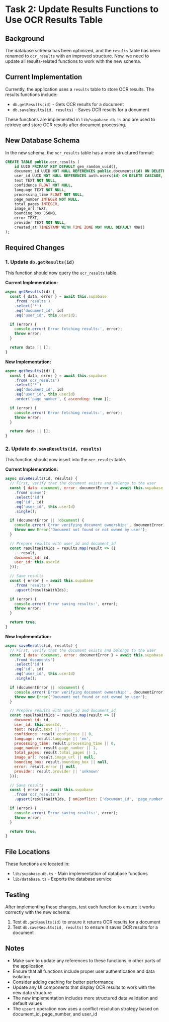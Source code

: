 # Task 2: Update Results Functions to Use OCR Results Table

## Background
The database schema has been optimized, and the `results` table has been renamed to `ocr_results` with an improved structure. Now, we need to update all results-related functions to work with the new schema.

## Current Implementation
Currently, the application uses a `results` table to store OCR results. The results functions include:
- `db.getResults(id)` - Gets OCR results for a document
- `db.saveResults(id, results)` - Saves OCR results for a document

These functions are implemented in `lib/supabase-db.ts` and are used to retrieve and store OCR results after document processing.

## New Database Schema
In the new schema, the `ocr_results` table has a more structured format:

```sql
CREATE TABLE public.ocr_results (
    id UUID PRIMARY KEY DEFAULT gen_random_uuid(),
    document_id UUID NOT NULL REFERENCES public.documents(id) ON DELETE CASCADE,
    user_id UUID NOT NULL REFERENCES auth.users(id) ON DELETE CASCADE,
    text TEXT NOT NULL,
    confidence FLOAT NOT NULL,
    language TEXT NOT NULL,
    processing_time FLOAT NOT NULL,
    page_number INTEGER NOT NULL,
    total_pages INTEGER,
    image_url TEXT,
    bounding_box JSONB,
    error TEXT,
    provider TEXT NOT NULL,
    created_at TIMESTAMP WITH TIME ZONE NOT NULL DEFAULT NOW()
);
```

## Required Changes

### 1. Update `db.getResults(id)`
This function should now query the `ocr_results` table.

**Current Implementation:**
```javascript
async getResults(id) {
  const { data, error } = await this.supabase
    .from('results')
    .select('*')
    .eq('document_id', id)
    .eq('user_id', this.userId);

  if (error) {
    console.error('Error fetching results:', error);
    throw error;
  }

  return data || [];
}
```

**New Implementation:**
```javascript
async getResults(id) {
  const { data, error } = await this.supabase
    .from('ocr_results')
    .select('*')
    .eq('document_id', id)
    .eq('user_id', this.userId)
    .order('page_number', { ascending: true });

  if (error) {
    console.error('Error fetching results:', error);
    throw error;
  }

  return data || [];
}
```

### 2. Update `db.saveResults(id, results)`
This function should now insert into the `ocr_results` table.

**Current Implementation:**
```javascript
async saveResults(id, results) {
  // First, verify that the document exists and belongs to the user
  const { data: document, error: documentError } = await this.supabase
    .from('queue')
    .select('id')
    .eq('id', id)
    .eq('user_id', this.userId)
    .single();

  if (documentError || !document) {
    console.error('Error verifying document ownership:', documentError);
    throw new Error('Document not found or not owned by user');
  }

  // Prepare results with user_id and document_id
  const resultsWithIds = results.map(result => ({
    ...result,
    document_id: id,
    user_id: this.userId
  }));

  // Save results
  const { error } = await this.supabase
    .from('results')
    .upsert(resultsWithIds);

  if (error) {
    console.error('Error saving results:', error);
    throw error;
  }

  return true;
}
```

**New Implementation:**
```javascript
async saveResults(id, results) {
  // First, verify that the document exists and belongs to the user
  const { data: document, error: documentError } = await this.supabase
    .from('documents')
    .select('id')
    .eq('id', id)
    .eq('user_id', this.userId)
    .single();

  if (documentError || !document) {
    console.error('Error verifying document ownership:', documentError);
    throw new Error('Document not found or not owned by user');
  }

  // Prepare results with user_id and document_id
  const resultsWithIds = results.map(result => ({
    document_id: id,
    user_id: this.userId,
    text: result.text || '',
    confidence: result.confidence || 0,
    language: result.language || 'en',
    processing_time: result.processing_time || 0,
    page_number: result.page_number || 1,
    total_pages: result.total_pages || 1,
    image_url: result.image_url || null,
    bounding_box: result.bounding_box || null,
    error: result.error || null,
    provider: result.provider || 'unknown'
  }));

  // Save results
  const { error } = await this.supabase
    .from('ocr_results')
    .upsert(resultsWithIds, { onConflict: ['document_id', 'page_number', 'user_id'] });

  if (error) {
    console.error('Error saving results:', error);
    throw error;
  }

  return true;
}
```

## File Locations
These functions are located in:
- `lib/supabase-db.ts` - Main implementation of database functions
- `lib/database.ts` - Exports the database service

## Testing
After implementing these changes, test each function to ensure it works correctly with the new schema:

1. Test `db.getResults(id)` to ensure it returns OCR results for a document
2. Test `db.saveResults(id, results)` to ensure it saves OCR results for a document

## Notes
- Make sure to update any references to these functions in other parts of the application
- Ensure that all functions include proper user authentication and data isolation
- Consider adding caching for better performance
- Update any UI components that display OCR results to work with the new data structure
- The new implementation includes more structured data validation and default values
- The `upsert` operation now uses a conflict resolution strategy based on document_id, page_number, and user_id

